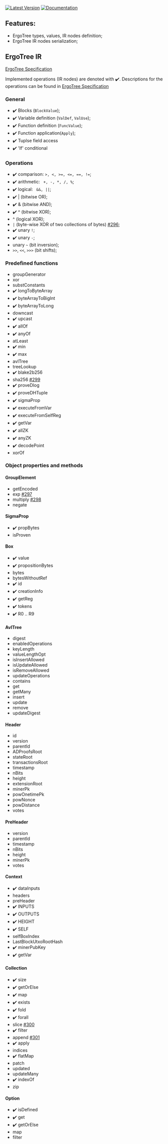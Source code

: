 [![Latest Version](https://img.shields.io/crates/v/ergotree-ir.svg)](https://crates.io/crates/ergotree-ir)
[![Documentation](https://docs.rs/ergotree-ir/badge.svg)](https://docs.rs/crate/ergotree-ir)

## Features:
- ErgoTree types, values, IR nodes definition;
- ErgoTree IR nodes serialization;

## ErgoTree IR

[ErgoTree Specification](https://github.com/ScorexFoundation/sigmastate-interpreter/tree/develop/docs/spec)

Implemented operations (IR nodes) are denoted with :heavy_check_mark:.
Descriptions for the operations can be found in [ErgoTree Specification](https://github.com/ScorexFoundation/sigmastate-interpreter/tree/develop/docs/spec)

### General

- :heavy_check_mark: Blocks (`BlockValue`);
- :heavy_check_mark: Variable definition (`ValDef`, `ValUse`);
- :heavy_check_mark: Function definition (`FuncValue`);
- :heavy_check_mark: Function application(`Apply`);
- :heavy_check_mark: Tuplse field access
- :heavy_check_mark: 'If' conditional

### Operations

- :heavy_check_mark: comparison: `>, <, >=, <=, ==, !=`;
- :heavy_check_mark: arithmetic: ` +, -, *, /, %`;
- :heavy_check_mark: logical: ` &&, ||`;
- :heavy_check_mark: | (bitwise OR);
- :heavy_check_mark: & (bitwise AND);
- :heavy_check_mark: ^ (bitwise XOR);
- ^ (logical XOR);
- `|` (byte-wise XOR of two collections of bytes) [#296](https://github.com/ergoplatform/sigma-rust/issues/296);
- :heavy_check_mark: unary `!`;
- :heavy_check_mark: unary `-`;
- unary `~` (bit inversion);
- `>>`, `<<`, `>>>` (bit shifts);

### Predefined functions

- groupGenerator
- xor
- substConstants
- :heavy_check_mark: longToByteArray
- :heavy_check_mark: byteArrayToBigInt
- :heavy_check_mark: byteArrayToLong
- downcast
- :heavy_check_mark: upcast
- :heavy_check_mark: allOf
- :heavy_check_mark: anyOf
- atLeast
- :heavy_check_mark: min
- :heavy_check_mark: max
- avlTree
- treeLookup
- :heavy_check_mark: blake2b256
- sha256 [#299](https://github.com/ergoplatform/sigma-rust/issues/299)
- :heavy_check_mark: proveDlog
- :heavy_check_mark: proveDHTuple
- :heavy_check_mark: sigmaProp
- :heavy_check_mark: executeFromVar
- :heavy_check_mark: executeFromSelfReg
- :heavy_check_mark: getVar
- :heavy_check_mark: allZK
- :heavy_check_mark: anyZK
- :heavy_check_mark: decodePoint
- xorOf

### Object properties and methods

#### GroupElement

- getEncoded
- exp [#297](https://github.com/ergoplatform/sigma-rust/issues/297)
- multiply [#298](https://github.com/ergoplatform/sigma-rust/issues/298)
- negate

#### SigmaProp

- :heavy_check_mark: propBytes
- isProven

#### Box

- :heavy_check_mark: value
- :heavy_check_mark: propositionBytes
- bytes
- bytesWithoutRef
- :heavy_check_mark: id
- :heavy_check_mark: creationInfo
- :heavy_check_mark: getReg
- :heavy_check_mark: tokens
- :heavy_check_mark: R0 .. R9

#### AvlTree 

- digest
- enabledOperations
- keyLength
- valueLengthOpt
- isInsertAllowed
- isUpdateAllowed
- isRemoveAllowed
- updateOperations
- contains
- get
- getMany
- insert
- update
- remove
- updateDigest

#### Header

- id
- version
- parentId
- ADProofsRoot
- stateRoot
- transactionsRoot
- timestamp
- nBits
- height
- extensionRoot
- minerPk
- powOnetimePk
- powNonce
- powDistance
- votes


#### PreHeader

- version
- parentId
- timestamp
- nBits
- height
- minerPk
- votes


#### Context

- :heavy_check_mark: dataInputs
- headers
- preHeader
- :heavy_check_mark: INPUTS
- :heavy_check_mark: OUTPUTS
- :heavy_check_mark: HEIGHT
- :heavy_check_mark: SELF
- selfBoxIndex
- LastBlockUtxoRootHash
- :heavy_check_mark: minerPubKey
- :heavy_check_mark: getVar

#### Collection

- :heavy_check_mark: size
- :heavy_check_mark: getOrElse
- :heavy_check_mark: map
- :heavy_check_mark: exists
- :heavy_check_mark: fold
- :heavy_check_mark: forall
- slice [#300](https://github.com/ergoplatform/sigma-rust/issues/300)
- :heavy_check_mark: filter
- append [#301](https://github.com/ergoplatform/sigma-rust/issues/301)
- :heavy_check_mark: apply
- indices
- :heavy_check_mark: flatMap
- patch
- updated
- updateMany
- :heavy_check_mark: indexOf
- zip

#### Option

- :heavy_check_mark: isDefined
- :heavy_check_mark: get
- :heavy_check_mark: getOrElse
- map
- filter

